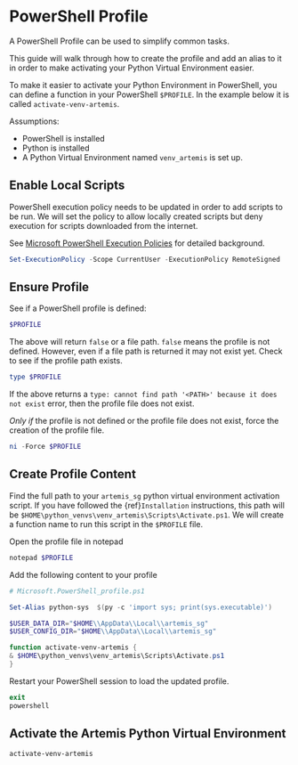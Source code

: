 # PowerShell Profile
A PowerShell Profile can be used to simplify common tasks.

This guide will walk through how to create the profile and add an alias to it
in order to make activating your Python Virtual Environment easier.

To make it easier to activate your Python Environment in PowerShell,
you can define a function in your PowerShell `$PROFILE`.  In the example
below it is called `activate-venv-artemis`.

Assumptions:
* PowerShell is installed
* Python is installed
* A Python Virtual Environment named `venv_artemis` is set up.

## Enable Local Scripts
PowerShell execution policy needs to be updated in order to add scripts to be
run.  We will set the policy to allow locally created scripts but deny
execution for scripts downloaded from the internet.

See [Microsoft PowerShell Execution Policies][ms_ps_exec_policies] for detailed
background.

```powershell
Set-ExecutionPolicy -Scope CurrentUser -ExecutionPolicy RemoteSigned
```

## Ensure Profile
See if a PowerShell profile is defined:
```powershell
$PROFILE
```

The above will return `false` or a file path.  `false` means the profile is not
defined.  However, even if a file path is returned it may not exist yet.  Check
to see if the profile path exists.
```powershell
type $PROFILE
```

If the above returns a `type: cannot find path '<PATH>' because it does not
exist` error, then the profile file does not exist.

*Only if* the profile is not defined or the profile file does not exist, force
the creation of the profile file.
```powershell
ni -Force $PROFILE
```

## Create Profile Content
Find the full path to your `artemis_sg` python virtual environment activation
script.  If you have followed the {ref}`Installation` instructions, this path
will be `$HOME\python_venvs\venv_artemis\Scripts\Activate.ps1`.  We will create
a function name to run this script in the `$PROFILE` file.

Open the profile file in notepad
```powershell
notepad $PROFILE
```

Add the following content to your profile
```powershell
# Microsoft.PowerShell_profile.ps1

Set-Alias python-sys  $(py -c 'import sys; print(sys.executable)')

$USER_DATA_DIR="$HOME\\AppData\\Local\\artemis_sg"
$USER_CONFIG_DIR="$HOME\\AppData\\Local\\artemis_sg"

function activate-venv-artemis {
& $HOME\python_venvs\venv_artemis\Scripts\Activate.ps1
}
```

Restart your PowerShell session to load the updated profile.
```powershell
exit
powershell
```

## Activate the Artemis Python Virtual Environment
```powershell
activate-venv-artemis
```

<!-- prettier-ignore-start -->
[ms_ps_exec_policies]: https://learn.microsoft.com/en-us/powershell/module/microsoft.powershell.core/about/about_execution_policies?view=powershell-7.2
<!-- prettier-ignore-end -->
